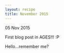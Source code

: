 ```yaml
---
layout: recipe
title: November 2015
---
```

<div class="mainContainer">
<p class="date">
05 Nov 2015
</p>
<p>
First blog post in AGES!!! :P
</p>
<p>Hello...remember me?</p>

</div>
